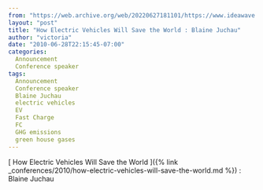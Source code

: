 ```yaml
---
from: "https://web.archive.org/web/20220627181101/https://www.ideawave.ca/how-electric-vehicles-will-save-the-world-blaine-juchau/"
layout: "post"
title: "How Electric Vehicles Will Save the World : Blaine Juchau"
author: "victoria"
date: "2010-06-28T22:15:45-07:00"
categories:
  Announcement
  Conference speaker
tags: 
  Announcement
  Conference speaker
  Blaine Juchau
  electric vehicles
  EV
  Fast Charge
  FC
  GHG emissions
  green house gases
---
```


[ How Electric Vehicles Will Save the World ]({% link _conferences/2010/how-electric-vehicles-will-save-the-world.md %}) : Blaine Juchau
